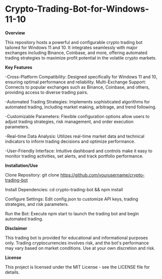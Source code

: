 # Crypto-Trading-Bot-for-Windows-11-10

__Overview__


This repository hosts a powerful and configurable crypto trading bot tailored for Windows 11 and 10. It integrates seamlessly with major exchanges including Binance, Coinbase, and more, offering automated trading strategies to maximize profit potential in the volatile crypto markets.

__Key Features__


-Cross-Platform Compatibility: Designed specifically for Windows 11 and 10, ensuring optimal performance and reliability.
Multi-Exchange Support: Connects to popular exchanges such as Binance, Coinbase, and others, providing access to diverse trading pairs.

-Automated Trading Strategies: Implements sophisticated algorithms for automated trading, including market making, arbitrage, and trend following.

-Customizable Parameters: Flexible configuration options allow users to adjust trading strategies, risk management, and order execution parameters.

-Real-time Data Analysis: Utilizes real-time market data and technical indicators to inform trading decisions and optimize performance.

-User-Friendly Interface: Intuitive dashboard and controls make it easy to monitor trading activities, set alerts, and track portfolio performance.

__Installation/Use__


Clone Repository: git clone https://github.com/yourusername/crypto-trading-bot

Install Dependencies: cd crypto-trading-bot && npm install

Configure Settings: Edit config.json to customize API keys, trading strategies, and risk parameters.

Run the Bot: Execute npm start to launch the trading bot and begin automated trading.


__Disclaimer__

This trading bot is provided for educational and informational purposes only. Trading cryptocurrencies involves risk, and the bot's performance may vary based on market conditions. Use at your own discretion and risk.

__License__

This project is licensed under the MIT License - see the LICENSE file for details.

